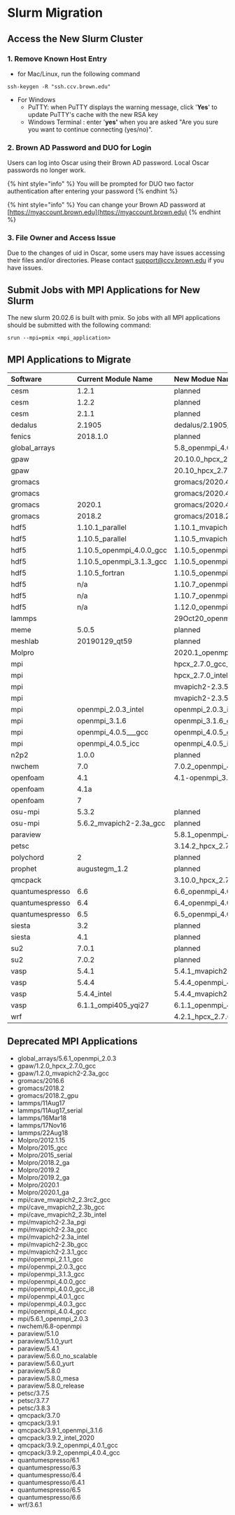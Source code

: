 # Slurm Migration

## Access the New Slurm Cluster

### 1. Remove Known Host Entry

* for Mac/Linux, run the following command

```
ssh-keygen -R "ssh.ccv.brown.edu"
```

* For Windows
  * PuTTY: when PuTTY displays the warning message, click '**Yes**' to update PuTTY's cache with the new RSA key
  * Windows Terminal :  enter '**yes'** when you are asked "Are you sure you want to continue connecting \(yes/no\)".

### 2. Brown AD Password and DUO for Login

Users can log into Oscar using their Brown AD password.  Local Oscar passwords no longer work.

{% hint style="info" %}
You will be prompted for DUO two factor authentication after entering your password
{% endhint %}

{% hint style="info" %}
You can change your Brown AD password at [https://myaccount.brown.edu](https://myaccount.brown.edu)
{% endhint %}

### 3. File Owner and Access Issue

Due to the changes of uid in Oscar, some users may have issues accessing their files and/or directories. Please contact support@ccv.brown.edu if you have issues.

## Submit Jobs with MPI Applications for New Slurm

The new slurm 20.02.6 is built with pmix. So jobs with all MPI applications should be submitted with the following command:

```text
srun --mpi=pmix <mpi_application>
```

## MPI Applications to Migrate

| Software | Current Module Name | New Modue Name |
| :--- | :--- | :--- |
| cesm | 1.2.1 | planned |
| cesm | 1.2.2 | planned |
| cesm | 2.1.1 | planned |
| dedalus | 2.1905 | dedalus/2.1905\_openmpi\_4.05\_gcc\_10.2\_slurm20 |
| fenics | 2018.1.0 | planned |
| global\_arrays |  | 5.8\_openmpi\_4.0.5\_gcc\_10.2\_slurm20gpawgpaw |
| gpaw |  | 20.10.0\_hpcx\_2.7.0\_intel\_2020.2\_slurm20 |
| gpaw |  | 20.10\_hpcx\_2.7.0\_intel\_2020.2\_slurm20 |
| gromacs |  | gromacs/2020.4\_gpu\_hpcx\_2.7.0\_gcc\_10.2\_slurm20 |
| gromacs |  | gromacs/2020.4\_hpcx\_2.7.0\_gcc\_10.2\_slurm20 |
| gromacs | 2020.1 | gromacs/2020.4\_hpcx\_2.7.0\_gcc\_10.2\_slurm20 |
| gromacs | 2018.2 | gromacs/2018.2\_hpcx\_2.7.0\_gcc\_10.2\_slurm20 |
| hdf5 | 1.10.1\_parallel | 1.10.1\_mvapich2-2.3.5\_gcc\_10.2\_slurm20 |
| hdf5 | 1.10.5\_parallel | 1.10.5\_mvapich2-2.3.5\_intel\_2020.2\_slurm20 |
| hdf5 | 1.10.5\_openmpi\_4.0.0\_gcc | 1.10.5\_openmpi\_4.0.5\_gcc\_10.2\_slurm20 |
| hdf5 | 1.10.5\_openmpi\_3.1.3\_gcc | 1.10.5\_openmpi\_4.0.5\_gcc\_10.2\_slurm20 |
| hdf5 | 1.10.5\_fortran | 1.10.5\_openmpi\_4.0.5\_gcc\_10.2\_slurm20 |
| hdf5 | n/a | 1.10.7\_openmpi\_4.0.5\_gcc\_10.2\_slurm20 |
| hdf5 | n/a | 1.10.7\_openmpi\_4.0.5\_intel\_2020.2\_slurm20 |
| hdf5 | n/a | 1.12.0\_openmpi\_4.0.5\_intel\_2020.2\_slurm20 |
| lammps |  | 29Oct20\_openmpi\_4.0.5\_gcc\_10.2\_slurm20 |
| meme | 5.0.5 | planned |
| meshlab | 20190129\_qt59 | planned |
| Molpro |  | 2020.1\_openmpi\_4.0.5\_gcc\_10.2\_slurm20 |
| mpi |  | hpcx\_2.7.0\_gcc\_10.2\_slurm20 |
| mpi |  | hpcx\_2.7.0\_intel\_2020.2\_slurm20 |
| mpi |  | mvapich2-2.3.5\_gcc\_10.2\_slurm20 |
| mpi |  | mvapich2-2.3.5\_intel\_2020.2\_slurm20 |
| mpi | openmpi\_2.0.3\_intel | openmpi\_2.0.3\_intel\_2020.2\_slurm20 |
| mpi | openmpi\_3.1.6 | openmpi\_3.1.6\_gcc\_10.2\_slurm20 |
| mpi | openmpi\_4.0.5_\__gcc | openmpi\_4.0.5\_gcc\_10.2\_slurm20 |
| mpi | openmpi\_4.0.5\_icc | openmpi\_4.0.5\_intel\_2020.2\_slurm20 |
| n2p2 | 1.0.0 | planned |
| nwchem | 7.0 | 7.0.2\_openmpi\_4.0.5\_intel\_2020.2\_slurm20 |
| openfoam | 4.1 | 4.1-openmpi\_3.1.6\_gcc\_10.2\_slurm20 |
| openfoam | 4.1a |  |
| openfoam | 7 |  |
| osu-mpi | 5.3.2 | planned |
| osu-mpi | 5.6.2\_mvapich2-2.3a\_gcc | planned |
| paraview |  | 5.8.1\_openmpi\_4.0.5\_intel\_2020.2\_slurm20 |
| petsc |  | 3.14.2\_hpcx\_2.7.0\_intel\_2020.2\_slurm20 |
| polychord | 2 | planned |
| prophet | augustegm\_1.2 | planned |
| qmcpack |  | 3.10.0\_hpcx\_2.7.0\_intel\_2020.2\_slurm20 |
| quantumespresso | 6.6 | 6.6\_openmpi\_4.0.5\_intel\_2020.2\_slurm20 |
| quantumespresso | 6.4 | 6.4\_openmpi\_4.0.5\_intel\_slurm20 |
| quantumespresso | 6.5 | 6.5\_openmpi\_4.0.5\_intel\_slurm20 |
| siesta | 3.2 | planned |
| siesta | 4.1 | planned |
| su2 | 7.0.1 | planned |
| su2 | 7.0.2 | planned |
| vasp | 5.4.1 | 5.4.1\_mvapich2-2.3.5\_intel\_2020.2\_slurm20 |
| vasp | 5.4.4 | 5.4.4\_openmpi\_4.0.5\_gcc\_10.2\_slurm20 |
| vasp | 5.4.4\_intel | 5.4.4\_mvapich2-2.3.5\_intel\_2020.2\_slurm20 |
| vasp | 6.1.1\_ompi405\_yqi27 | 6.1.1\_openmpi\_4.0.5\_intel\_2020.2\_yqi27\_slurm20 |
| wrf |  | 4.2.1\_hpcx\_2.7.0\_intel\_2020.2\_slurm20 |

## Deprecated MPI Applications

* global\_arrays/5.6.1\_openmpi\_2.0.3
* gpaw/1.2.0\_hpcx\_2.7.0\_gcc
* gpaw/1.2.0\_mvapich2-2.3a\_gcc
* gromacs/2016.6
* gromacs/2018.2
* gromacs/2018.2\_gpu
* lammps/11Aug17
* lammps/11Aug17\_serial
* lammps/16Mar18
* lammps/17Nov16
* lammps/22Aug18
* Molpro/2012.1.15
* Molpro/2015\_gcc
* Molpro/2015\_serial
* Molpro/2018.2\_ga
* Molpro/2019.2
* Molpro/2019.2\_ga
* Molpro/2020.1
* Molpro/2020.1\_ga
* mpi/cave\_mvapich2\_2.3rc2\_gcc
* mpi/cave\_mvapich2\_2.3b\_gcc
* mpi/cave\_mvapich2\_2.3b\_intel
* mpi/mvapich2-2.3a\_pgi
* mpi/mvapich2-2.3a\_gcc
* mpi/mvapich2-2.3a\_intel
* mpi/mvapich2-2.3b\_gcc
* mpi/mvapich2-2.3.1\_gcc
* mpi/openmpi\_2.1.1\_gcc
* mpi/openmpi\_2.0.3\_gcc
* mpi/openmpi\_3.1.3\_gcc
* mpi/openmpi\_4.0.0\_gcc
* mpi/openmpi\_4.0.0\_gcc\_i8
* mpi/openmpi\_4.0.1\_gcc
* mpi/openmpi\_4.0.3\_gcc
* mpi/openmpi\_4.0.4\_gcc
* mpi/5.6.1\_openmpi\_2.0.3
* nwchem/6.8-openmpi
* paraview/5.1.0
* paraview/5.1.0\_yurt
* paraview/5.4.1
* paraview/5.6.0\_no\_scalable
* paraview/5.6.0\_yurt
* paraview/5.8.0
* paraview/5.8.0\_mesa
* paraview/5.8.0\_release
* petsc/3.7.5
* petsc/3.7.7
* petsc/3.8.3
* qmcpack/3.7.0
* qmcpack/3.9.1
* qmcpack/3.9.1\_openmpi\_3.1.6
* qmcpack/3.9.2\_intel\_2020
* qmcpack/3.9.2\_openmpi\_4.0.1\_gcc
* qmcpack/3.9.2\_openmpi\_4.0.4\_gcc
* quantumespresso/6.1
* quantumespresso/6.3
* quantumespresso/6.4
* quantumespresso/6.4.1
* quantumespresso/6.5
* quantumespresso/6.6
* wrf/3.6.1

|  |  |
| :--- | :--- |


